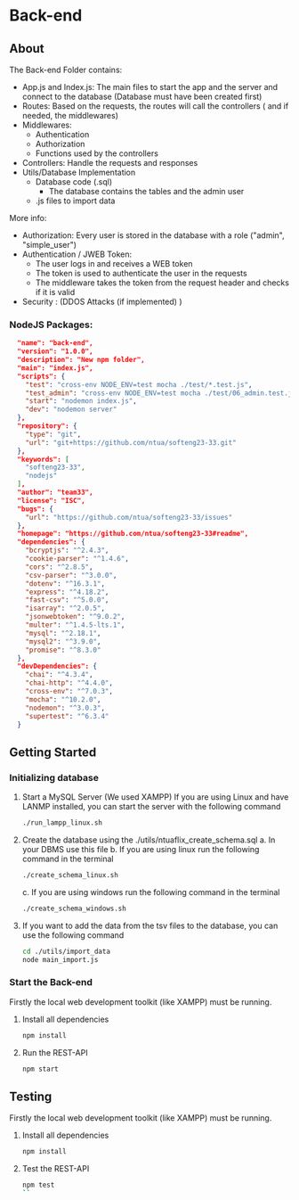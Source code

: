 # Back-end

## About

The Back-end Folder contains:
  - App.js and Index.js: The main files to start the app and the server and connect to the database (Database must have been created first)
  - Routes: Based on the requests, the routes will call the controllers ( and if needed, the middlewares) 
  - Middlewares: 
    - Authentication
    - Authorization
    - Functions used by the controllers 
  - Controllers: Handle the requests and responses
  - Utils/Database Implementation
    - Database code (.sql)
      - The database contains the tables and the admin user
    - .js files to import data 

More info:
  - Authorization: Every user is stored in the database with a role ("admin", "simple_user")
  - Authentication / JWEB Token: 
    - The user logs in and receives a WEB token
    - The token is used to authenticate the user in the requests
    - The middleware takes the token from the request header and checks if it is valid
  - Security : (DDOS Attacks (if implemented) )
  

### NodeJS Packages:
```json
  "name": "back-end",
  "version": "1.0.0",
  "description": "New npm folder",
  "main": "index.js",
  "scripts": {
    "test": "cross-env NODE_ENV=test mocha ./test/*.test.js",
    "test_admin": "cross-env NODE_ENV=test mocha ./test/06_admin.test.js",
    "start": "nodemon index.js",
    "dev": "nodemon server"
  },
  "repository": {
    "type": "git",
    "url": "git+https://github.com/ntua/softeng23-33.git"
  },
  "keywords": [
    "softeng23-33",
    "nodejs"
  ],
  "author": "team33",
  "license": "ISC",
  "bugs": {
    "url": "https://github.com/ntua/softeng23-33/issues"
  },
  "homepage": "https://github.com/ntua/softeng23-33#readme",
  "dependencies": {
    "bcryptjs": "^2.4.3",
    "cookie-parser": "^1.4.6",
    "cors": "^2.8.5",
    "csv-parser": "^3.0.0",
    "dotenv": "^16.3.1",
    "express": "^4.18.2",
    "fast-csv": "^5.0.0",
    "isarray": "^2.0.5",
    "jsonwebtoken": "^9.0.2",
    "multer": "^1.4.5-lts.1",
    "mysql": "^2.18.1",
    "mysql2": "^3.9.0",
    "promise": "^8.3.0"
  },
  "devDependencies": {
    "chai": "^4.3.4",
    "chai-http": "^4.4.0",
    "cross-env": "^7.0.3",
    "mocha": "^10.2.0",
    "nodemon": "^3.0.3",
    "supertest": "^6.3.4"
  }
```


## Getting Started

### Initializing database
1. Start a MySQL Server (We used XAMPP)
    If you are using Linux and have LANMP installed, you can start the server with the following command
    ```sh
    ./run_lampp_linux.sh
    ```
2. Create the database using the ./utils/ntuaflix_create_schema.sql
    a. In your DBMS use this file 
    b. If you are using linux run the following command in the terminal
    ```sh
    ./create_schema_linux.sh
    ``` 
    c. If you are using windows run the following command in the terminal
    ```sh
    ./create_schema_windows.sh
    ```
3. If you want to add the data from the tsv files to the database, you can use the following command
    ```sh
    cd ./utils/import_data
    node main_import.js
    ```

### Start the Back-end
Firstly the local web development toolkit (like XAMPP) must be running. 
1. Install all dependencies
   ```sh
   npm install 
   ```
2. Run the REST-API
   ```sh
   npm start 
   ```

## Testing
Firstly the local web development toolkit (like XAMPP) must be running. 
1. Install all dependencies
   ```sh
   npm install 
   ```
2. Test the REST-API
   ```sh
   npm test 
   ``
